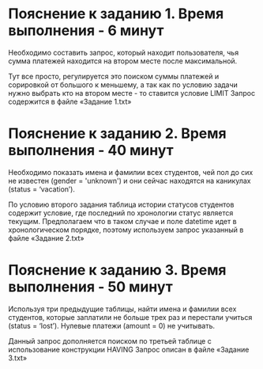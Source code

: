 # Пояснение к заданию 1. Время выполнения - 6 минут

Необходимо составить запрос, который находит пользователя, чья сумма платежей находится на втором месте после максимальной.

Тут все просто, регулируется это поиском суммы платежей и сорировкой от большого к меньшему, а так как по условию задачи нужно выбрать кто на втором месте - то ставится условие LIMIT
Запрос содержится в файле «Задание 1.txt»

# Пояснение к заданию 2. Время выполнения - 40 минут

Необходимо показать имена и фамилии всех студентов, чей пол до сих не известен (gender = 'unknown') и они сейчас находятся на каникулах (status = ‘vacation’).

По условию второго задания таблица истории статусов студентов содержит условие, где последний по хронологии статус является текущим. Предполагаем что в таком случае и поле datetime идет в хронологическом порядке, поэтому используем запрос указанный в файле «Задание 2.txt»

# Пояснение к заданию 3. Время выполнения - 50 минут

Используя три предыдущие таблицы, найти имена и фамилии всех студентов, которые заплатили не больше трех раз и перестали учиться (status = ‘lost’). Нулевые платежи (amount = 0) не учитывать.

Данный запрос дополняется поиском по третьей таблице с использование конструкции HAVING
Запрос описан в файле «Задание 3.txt»

